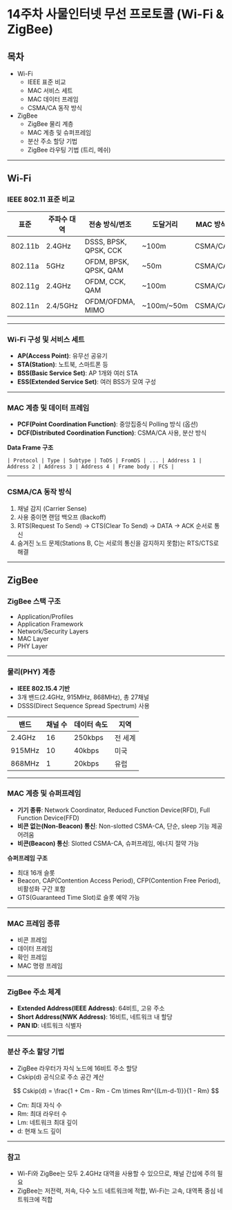 # 14주차 사물인터넷 무선 프로토콜 (Wi-Fi & ZigBee)

## 목차
- Wi-Fi
  - IEEE 표준 비교
  - MAC 서비스 세트
  - MAC 데이터 프레임
  - CSMA/CA 동작 방식
- ZigBee
  - ZigBee 물리 계층
  - MAC 계층 및 슈퍼프레임
  - 분산 주소 할당 기법
  - ZigBee 라우팅 기법 (트리, 메쉬)

---

## Wi-Fi

### IEEE 802.11 표준 비교

| 표준      | 주파수 대역           | 전송 방식/변조         | 도달거리 | MAC 방식  |
|-----------|----------------------|-----------------------|----------|-----------|
| 802.11b   | 2.4GHz               | DSSS, BPSK, QPSK, CCK | ~100m    | CSMA/CA   |
| 802.11a   | 5GHz                 | OFDM, BPSK, QPSK, QAM | ~50m     | CSMA/CA   |
| 802.11g   | 2.4GHz               | OFDM, CCK, QAM        | ~100m    | CSMA/CA   |
| 802.11n   | 2.4/5GHz             | OFDM/OFDMA, MIMO      | ~100m/~50m | CSMA/CA |

---

### Wi-Fi 구성 및 서비스 세트

- **AP(Access Point)**: 유무선 공유기  
- **STA(Station)**: 노트북, 스마트폰 등  
- **BSS(Basic Service Set)**: AP 1개와 여러 STA  
- **ESS(Extended Service Set)**: 여러 BSS가 모여 구성

---

### MAC 계층 및 데이터 프레임

- **PCF(Point Coordination Function)**: 중앙집중식 Polling 방식 (옵션)
- **DCF(Distributed Coordination Function)**: CSMA/CA 사용, 분산 방식

**Data Frame 구조**
```
| Protocol | Type | Subtype | ToDS | FromDS | ... | Address 1 | Address 2 | Address 3 | Address 4 | Frame body | FCS |
```

---

### CSMA/CA 동작 방식

1. 채널 감지 (Carrier Sense)
2. 사용 중이면 랜덤 백오프 (Backoff)
3. RTS(Request To Send) → CTS(Clear To Send) → DATA → ACK 순서로 통신
4. 숨겨진 노드 문제(Stations B, C는 서로의 통신을 감지하지 못함)는 RTS/CTS로 해결

---

## ZigBee

### ZigBee 스택 구조

- Application/Profiles
- Application Framework
- Network/Security Layers
- MAC Layer
- PHY Layer

---

### 물리(PHY) 계층

- **IEEE 802.15.4 기반**
- 3개 밴드(2.4GHz, 915MHz, 868MHz), 총 27채널
- DSSS(Direct Sequence Spread Spectrum) 사용

| 밴드      | 채널 수 | 데이터 속도 | 지역    |
|-----------|--------|-------------|---------|
| 2.4GHz    | 16     | 250kbps     | 전 세계 |
| 915MHz    | 10     | 40kbps      | 미국    |
| 868MHz    | 1      | 20kbps      | 유럽    |

---

### MAC 계층 및 슈퍼프레임

- **기기 종류**: Network Coordinator, Reduced Function Device(RFD), Full Function Device(FFD)
- **비콘 없는(Non-Beacon) 통신**: Non-slotted CSMA-CA, 단순, sleep 기능 제공 어려움
- **비콘(Beacon) 통신**: Slotted CSMA-CA, 슈퍼프레임, 에너지 절약 가능

**슈퍼프레임 구조**
- 최대 16개 슬롯
- Beacon, CAP(Contention Access Period), CFP(Contention Free Period), 비활성화 구간 포함
- GTS(Guaranteed Time Slot)로 슬롯 예약 가능

---

### MAC 프레임 종류

- 비콘 프레임
- 데이터 프레임
- 확인 프레임
- MAC 명령 프레임

---

### ZigBee 주소 체계

- **Extended Address(IEEE Address)**: 64비트, 고유 주소
- **Short Address(NWK Address)**: 16비트, 네트워크 내 할당
- **PAN ID**: 네트워크 식별자

---

### 분산 주소 할당 기법

- ZigBee 라우터가 자식 노드에 16비트 주소 할당
- Cskip(d) 공식으로 주소 공간 계산

$$
Cskip(d) = \frac{1 + Cm - Rm - Cm \times Rm^{(Lm-d-1)}}{1 - Rm}
$$

- Cm: 최대 자식 수  
- Rm: 최대 라우터 수  
- Lm: 네트워크 최대 깊이  
- d: 현재 노드 깊이

---

### 참고

- Wi-Fi와 ZigBee는 모두 2.4GHz 대역을 사용할 수 있으므로, 채널 간섭에 주의 필요
- ZigBee는 저전력, 저속, 다수 노드 네트워크에 적합, Wi-Fi는 고속, 대역폭 중심 네트워크에 적합


